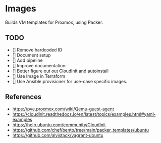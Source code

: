 # Images

Builds VM templates for Proxmox, using Packer.

## TODO

- [] Remove hardcoded ID
- [] Document setup
- [] Add pipeline
- [] Improve documentation
- [] Better figure out out CloudInit and autoinstall
- [] Use Image in Terraform
- [] Use Ansible provisioner for use-case specific images.

## References

- https://pve.proxmox.com/wiki/Qemu-guest-agent
- https://cloudinit.readthedocs.io/en/latest/topics/examples.html#yaml-examples
- https://help.ubuntu.com/community/CloudInit
- https://github.com/chef/bento/tree/main/packer_templates/ubuntu
- https://github.com/alvistack/vagrant-ubuntu
